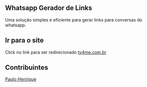 ## Whatsapp Gerador de Links

Uma solução simples e eficiente para gerar links para conversas do whatsapp.

## Ir para o site

Click no link para ser redirecionado [ty4me.com.br](ty4me.com.br)

## Contribuintes

[Paulo Henrique](https://github.com/paulohnmatos)